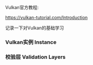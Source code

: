 Vulkan官方教程:

https://vulkan-tutorial.com/Introduction

记录一下对Vulkan的基础学习

### Vulkan实例 Instance  




### 校验层 Validation Layers

